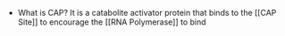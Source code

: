 - What is CAP?
	It is a catabolite activator protein that binds to the [[CAP Site]] to encourage the [[RNA Polymerase]] to bind